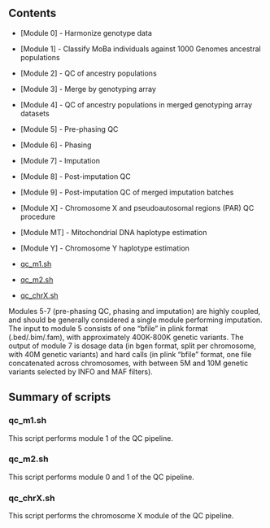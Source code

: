 ## Contents

* [Module 0] - Harmonize genotype data
* [Module 1] - Classify MoBa individuals against 1000 Genomes ancestral populations
* [Module 2] - QC of ancestry populations
* [Module 3] - Merge by genotyping array
* [Module 4] - QC of ancestry populations in merged genotyping array datasets
* [Module 5] - Pre-phasing QC
* [Module 6] - Phasing
* [Module 7] - Imputation
* [Module 8] - Post-imputation QC
* [Module 9] - Post-imputation QC of merged imputation batches
* [Module X] - Chromosome X and pseudoautosomal regions (PAR) QC procedure
* [Module MT] - Mitochondrial DNA haplotype estimation
* [Module Y] - Chromosome Y haplotype estimation

* [qc_m1.sh](#qc_m1sh)
* [qc_m2.sh](#qc_m2sh)
* [qc_chrX.sh](#qc_chrxsh)

Modules 5-7 (pre-phasing QC, phasing and imputation) are highly coupled, and should be generally considered a single module performing imputation.
The input to module 5 consists of one “bfile” in plink format (.bed/.bim/.fam), with approximately 400K-800K genetic variants. The output of module 7 is dosage data (in bgen format, split per chromosome, with 40M genetic variants) and hard calls (in plink “bfile” format, one file concatenated across chromosomes, with between 5M and 10M genetic variants selected by INFO and MAF filters).

## Summary of scripts

### qc_m1.sh
This script performs module 1 of the QC pipeline.

### qc_m2.sh
This script performs module 0 and 1 of the QC pipeline.

### qc_chrX.sh
This script performs the chromosome X module of the QC pipeline.
